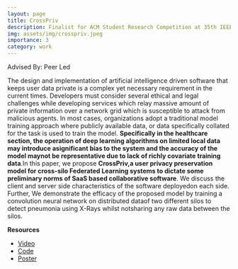 ```yaml
---
layout: page
title: CrossPriv
description: Finalist for ACM Student Research Competition at 35th IEEE/ACM Conference for ASE. 
img: assets/img/crosspriv.jpeg
importance: 3
category: work
---
```

Advised By: Peer Led



The design and implementation of artificial intelligence driven software that keeps user data private is a complex yet necessary requirement in the current times. Developers must consider several ethical and legal challenges while developing services which relay massive amount of private information over a network grid which is susceptible to attack from malicious agents. In most cases, organizations adopt a traditional model training approach where publicly available data, or data specifically collated for the task is used to train the model. **Specifically in the healthcare section, the operation of deep learning algorithms on limited local data may introduce asignificant bias to the system and the accuracy of the model maynot be representative due to lack of richly covariate training data**.In this paper, we propose **CrossPriv,a user privacy preservation model for cross-silo Federated Learning systems to dictate some preliminary norms of SaaS based collaborative software**. We discuss the client and server side characteristics of the software deployedon each side. Further, We demonstrate the efficacy of the proposed model by training a convolution neural network on distributed dataof two different silos to detect pneumonia using X-Rays whilst notsharing any raw data between the silos.



**Resources**
- [Video](https://www.youtube.com/watch?v=GXPHPQ-2apw&feature=youtu.be)
- [Code](https://github.com/harshitadd/CrossPriv)
- [Poster](https://drive.google.com/file/d/1I_4SxXjzMMc4EQGgFAXarWZqr7gI4CXH/view) 
